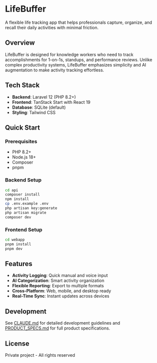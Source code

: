 # LifeBuffer

A flexible life tracking app that helps professionals capture, organize, and recall their daily activities with minimal friction.

## Overview

LifeBuffer is designed for knowledge workers who need to track accomplishments for 1-on-1s, standups, and performance reviews. Unlike complex productivity systems, LifeBuffer emphasizes simplicity and AI augmentation to make activity tracking effortless.

## Tech Stack

- **Backend**: Laravel 12 (PHP 8.2+)
- **Frontend**: TanStack Start with React 19
- **Database**: SQLite (default)
- **Styling**: Tailwind CSS

## Quick Start

### Prerequisites

- PHP 8.2+
- Node.js 18+
- Composer
- pnpm

### Backend Setup

```bash
cd api
composer install
npm install
cp .env.example .env
php artisan key:generate
php artisan migrate
composer dev
```

### Frontend Setup

```bash
cd webapp
pnpm install
pnpm dev
```

## Features

- **Activity Logging**: Quick manual and voice input
- **AI Categorization**: Smart activity organization
- **Flexible Reporting**: Export to multiple formats
- **Cross-Platform**: Web, mobile, and desktop ready
- **Real-Time Sync**: Instant updates across devices

## Development

See [CLAUDE.md](./CLAUDE.md) for detailed development guidelines and [PRODUCT_SPECS.md](./PRODUCT_SPECS.md) for full product specifications.

## License

Private project - All rights reserved